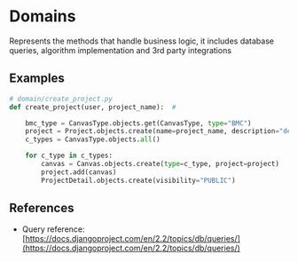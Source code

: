 # Domains

Represents the methods that handle business logic, it includes database queries, algorithm implementation and 3rd party integrations

## Examples

```python
# domain/create_project.py
def create_project(user, project_name):  #

    bmc_type = CanvasType.objects.get(CanvasType, type="BMC")
    project = Project.objects.create(name=project_name, description="description")
    c_types = CanvasType.objects.all()

    for c_type in c_types:
        canvas = Canvas.objects.create(type=c_type, project=project)
        project.add(canvas)
        ProjectDetail.objects.create(visibility="PUBLIC")
```

## References

-   Query reference: [https://docs.djangoproject.com/en/2.2/topics/db/queries/](https://docs.djangoproject.com/en/2.2/topics/db/queries/)